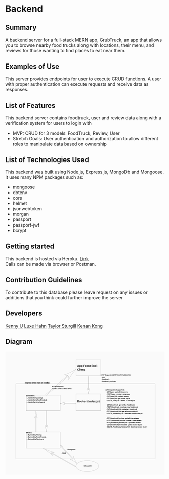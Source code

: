 # Backend

## Summary
A backend server for a full-stack MERN app, GrubTruck, an app that allows you to browse nearby food trucks along with locations, their menu, and reviews for those wanting to find places to eat near them.

## Examples of Use
This server provides endpoints for user to execute CRUD functions. A user with proper authentication can execute requests and receive data as responses.

## List of Features
This backend server contains foodtruck, user and review data along with a verification system for users to login with

- MVP: CRUD for 3 models: FoodTruck, Review, User
- Stretch Goals: User authentication and authorization to allow different roles to manipulate data based on ownership

## List of Technologies Used
This backend was built using Node.js, Express.js, MongoDb and Mongoose. It uses many NPM packages such as:
- mongoose
- dotenv
- cors
- helmet
- jsonwebtoken
- morgan
- passport
- passport-jwt
- bcrypt

## Getting started 
This backend is hosted via Heroku. [Link](https://young-anchorage-22001.herokuapp.com/)  
Calls can be made via browser or Postman.

## Contribution Guidelines
To contribute to this database please leave request on any issues or additions that you think could further improve the server

## Developers
[Kenny U](https://github.com/ukakit)
[Luxe Hahn](https://github.com/luuxe)
[Taylor Sturgill](https://github.com/Ylvauk)
[Kenan Kong](https://github.com/feinin)

## Diagram
![Req-Res Diagram](/Req-Res.jpg)